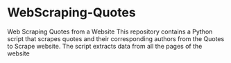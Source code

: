 # WebScraping-Quotes
Web Scraping Quotes from a Website  This repository contains a Python script that scrapes quotes and their corresponding authors from the Quotes to Scrape website. The script extracts data from all the pages of the website

